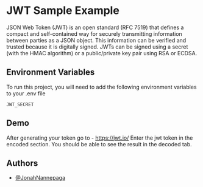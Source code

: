 
# JWT Sample Example

JSON Web Token (JWT) is an open standard (RFC 7519) that defines a compact and self-contained way for securely transmitting information between parties as a JSON object. This information can be verified and trusted because it is digitally signed. JWTs can be signed using a secret (with the HMAC algorithm) or a public/private key pair using RSA or ECDSA.



## Environment Variables

To run this project, you will need to add the following environment variables to your .env file

`JWT_SECRET`



## Demo

After generating your token go to - https://jwt.io/
Enter the jwt token in the encoded section.
You should be able to see the result in the decoded tab.


## Authors

- [@JonahNannepaga](https://www.github.com/JonahNannepaga)

